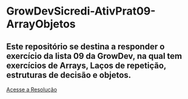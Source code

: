 # GrowDevSicredi-AtivPrat09-ArrayObjetos
## Este repositório se destina a responder o exercício da lista 09 da GrowDev, na qual tem exercícios de Arrays, Laços de repetição, estruturas de decisão e objetos.
[Acesse a Resolução](https://pablogarcia48.github.io/GrowDevSicredi-AtivPrat09-ArrayObjetos/)
